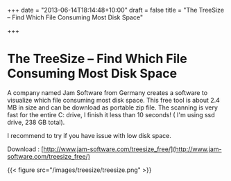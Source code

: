 +++
date = "2013-06-14T18:14:48+10:00"
draft = false
title = "The TreeSize – Find Which File Consuming Most Disk Space"

+++

# The TreeSize – Find Which File Consuming Most Disk Space

A company named Jam Software from Germany creates a software to visualize which file consuming most disk space. This free tool is about 2.4 MB in size and can be download as portable zip file. The scanning is very fast for the entire C: drive, I finish it less than 10 seconds! ( I'm using ssd drive, 238 GB total).

I recommend to try if you have issue with low disk space.

Download : [http://www.jam-software.com/treesize_free/](http://www.jam-software.com/treesize_free/)

{{< figure src="/images/treesize/treesize.png" >}}